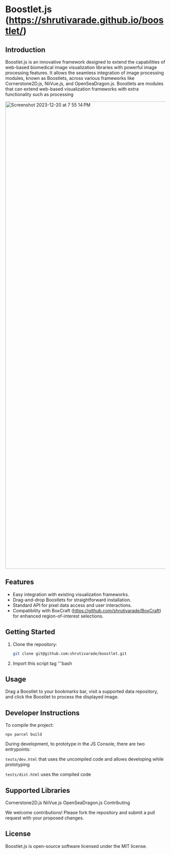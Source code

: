 # Boostlet.js (https://shrutivarade.github.io/boostlet/)

## Introduction
Boostlet.js is an innovative framework designed to extend the capabilities of web-based biomedical image visualization libraries with powerful image processing features. It allows the seamless integration of image processing modules, known as Boostlets, across various frameworks like Cornerstone2D.js, NiiVue.js, and OpenSeaDragon.js. Boostlets are modules that can extend web-based visualization
frameworks with extra functionality such as processing

<img width="1470" alt="Screenshot 2023-12-20 at 7 55 14 PM" src="https://github.com/shrutivarade/boostlet/assets/37963866/5d7cfb18-5b66-4cb1-8c93-6a425ece8055">


## Features
- Easy integration with existing visualization frameworks.
- Drag-and-drop Boostlets for straightforward installation.
- Standard API for pixel data access and user interactions.
- Compatibility with BoxCraft (https://github.com/shrutivarade/BoxCraft) for enhanced region-of-interest selections.

## Getting Started
1. Clone the repository:
   ```bash
   git clone git@github.com:shrutivarade/boostlet.git
   
 2. Import this script tag
    '''bash 
   <script src="https://raw.githubusercontent.com/mpsych/boostlet/main/dist/boostlet.min.js"></script>

## Usage

Drag a Boostlet to your bookmarks bar, visit a supported data repository, and click the Boostlet to process the displayed image.

## Developer Instructions

To compile the project:

`npx parcel build`

During development, to prototype in the JS Console, there are two entrypoints:

`tests/dev.html` that uses the uncompiled code and allows developing while prototyping

`tests/dist.html` uses the compiled code

## Supported Libraries

Cornerstone2D.js
NiiVue.js
OpenSeaDragon.js
Contributing

We welcome contributions! Please fork the repository and submit a pull request with your proposed changes.

## License

Boostlet.js is open-source software licensed under the MIT license.
